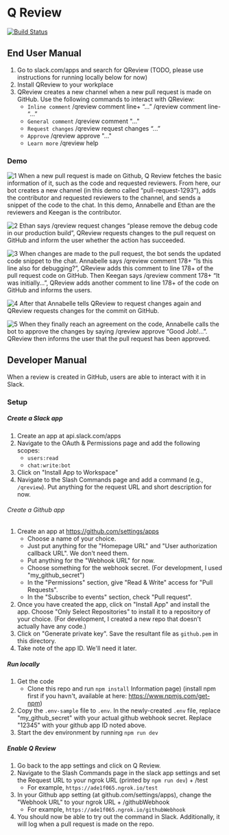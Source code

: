 # Q Review

[![Build Status](https://travis-ci.com/KeegJordan/CSE403.svg?branch=master)](https://travis-ci.com/KeegJordan/CSE403)

## End User Manual
1. Go to slack.com/apps and search for QReview (TODO, please use instructions for running locally below for now)
2. Install QReview to your workplace
3. QReview creates a new channel when a new pull request is made on GitHub. Use the following commands to interact with QReview:
	* `Inline comment`
	/qreview comment line+ “...”
	/qreview comment line- “...”
	* `General comment`
	/qreview comment "..."
	* `Request changes`
	/qreview request changes “...”
	* `Approve`
	/qreview approve "..."
	* `Learn more`
	/qreview help


### Demo
![1](https://github.com/KeegJordan/CSE403/blob/master/reports/week5/PullRequestCreate.jpg?raw=true)
When a new pull request is made on Github, Q Review fetches the basic information of it, such as the code and requested reviewers. From here, our bot creates a new channel (in this demo called “pull-request-1293”), adds the contributor and requested reviewers to the channel, and sends a snippet of the code to the chat. In this demo, Annabelle and Ethan are the reviewers and Keegan is the contributor.


![2](https://github.com/KeegJordan/CSE403/blob/master/reports/week5/2.png?raw=true)
Ethan says /qreview request changes “please remove the debug code in our production build”, QReview requests changes to the pull request on GitHub and inform the user whether the action has succeeded.  


![3](https://github.com/KeegJordan/CSE403/blob/master/reports/week5/3edited.jpg?raw=true)
When changes are made to the pull request, the bot sends the updated code snippet to the chat. Annabelle says /qreview comment 178+ “Is this line also for debugging?”, QReview adds this comment to line 178+ of the pull request code on GitHub. Then Keegan says /qreview comment 178+ “It was initially…”, QReview adds another comment to line 178+ of the code on GitHub and informs the users.


![4](https://github.com/KeegJordan/CSE403/blob/master/reports/week5/4.png?raw=true)
After that Annabelle tells QReview to request changes again and QReview requests changes for the commit on GitHub.


![5](https://github.com/KeegJordan/CSE403/blob/master/reports/week5/5edited.jpg?raw=true)
When they finally reach an agreement on the code, Annabelle calls the bot to approve the changes by saying /qreview approve “Good Job!...”. QReview then informs the user that the pull request has been approved. 




## Developer Manual

When a review is created in GitHub, users are able to interact with it in Slack.

### Setup

##### Create a Slack app

1. Create an app at api.slack.com/apps
2. Navigate to the OAuth & Permissions page and add the following scopes:
    * `users:read`
    * `chat:write:bot`
3. Click on "Install App to Workspace"
4. Navigate to the Slash Commands page and add a command (e.g., `/qreview`). Put anything for the request URL and short description for now.

###### Create a Github app

1. Create an app at https://github.com/settings/apps
	* Choose a name of your choice.
    * Just put anything for the "Homepage URL" and "User authorization callback
      URL". We don't need them.
    * Put anything for the "Webhook URL" for now.
    * Choose something for the webhook secret. (For development, I used
      "my_github_secret")
    * In the "Permissions" section, give "Read & Write" access for "Pull
      Requests".
    * In the "Subscribe to events" section, check "Pull request".
2. Once you have created the app, click on "Install App" and install the app.
   Choose "Only Select Repositories" to install it to a repository of your
   choice. (For development, I created a new repo that doesn't actually have any
   code.)
3. Click on "Generate private key". Save the resultant file as `github.pem` in
   this directory.
4. Take note of the app ID. We'll need it later.

##### Run locally
1. Get the code
    * Clone this repo and run `npm install` Information page) (install npm first if you havn't, available at here:          	  https://www.npmjs.com/get-npm)
2. Copy the `.env-sample` file to `.env`. In the newly-created `.env` file,
   replace "my_github_secret" with your actual github webhook secret. Replace
   "12345" with your github app ID noted above.
3. Start the dev environment by running `npm run dev`

##### Enable Q Review
1. Go back to the app settings and click on Q Review.
2. Navigate to the Slash Commands page in the slack app settings and set the Request URL to your ngrok URL (printed by `npm run dev`) + /test
    * For example, `https://ade1f065.ngrok.io/test`
3. In your Github app setting (at github.com/settings/apps), change the "Webhook URL" to your ngrok URL + /githubWebhook
	* For example, `https://ade1f065.ngrok.io/githubWebhook`
4. You should now be able to try out the command in Slack. Additionally, it will
   log when a pull request is made on the repo.
